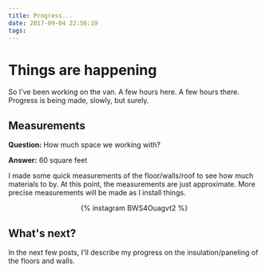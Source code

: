 ```yaml
---
title: Progress...
date: 2017-09-04 22:56:19
tags:
---
```


# Things are happening

So I've been working on the van. A few hours here. A few hours there. Progress is being made, slowly, but surely.

## Measurements

**Question:** How much space we working with?

**Answer:** 60 square feet

I made some quick measurements of the floor/walls/roof to see how much materials to by. At this point, the measurements are just approximate. More precise measurements will be made as I install things.

<center>
{% instagram BWS4Ouagvt2 %}
</center>

## What's next?

In the next few posts, I'll describe my progress on the insulation/paneling of the floors and walls.
